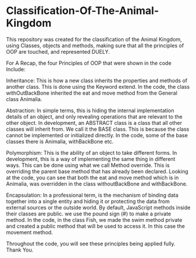 # Classification-Of-The-Animal-Kingdom
This repository was created for the classification of the Animal Kingdom, using Classes, objects and methods, making sure that all the principles of OOP are touched, and represented DUELY.

For A Recap, the four Principles of OOP that were shown in the code Include: 

Inheritance: This is how a new class inherits the properties and methods of another class. This is done using the Keyword extend. In the code, the class withOutBackBone inherited the eat and move method from the General class Animalia.

Abstraction: In simple terms, this is hiding the internal implementation details of an object, and only revealing operations that are relevant to the other object. In development, an ABSTRACT class is a class that all other classes will inherit from. We call it the BASE class. This is because the class cannot be implemented or initialized directly. In the code, some of the base classes there is Animalia, withBackBone etc. 

Polymorphism: This is the ability of an object to take different forms. In development, this is a way of implementing the same thing in different ways. This can be done using what we call Method override. This is overriding the parent base method that has already been declared. Looking at the code, you can see that both the eat and move method which is in Animalia, was overridden in the class withoutBackBone and withBackBone. 

Encapsulation: In a professional term, is the mechanism of binding data together into a single entity and hiding it or protecting the data from external sources or the outside world. By default, JavaScript methods inside their classes are public. we use the pound sign (#) to make a private method. In the code, in the class Fish, we made the swim method private and created a public method that will be used to access it. In this case the movement method. 

Throughout the code, you will see these principles being applied fully. Thank You.  
